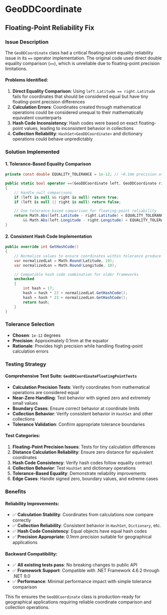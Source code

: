 # GeoDDCoordinate

## Floating-Point Reliability Fix

### Issue Description
The `GeoDDCoordinate` class had a critical floating-point equality reliability issue in its `==` operator implementation. The original code used direct double equality comparison (`==`), which is unreliable due to floating-point precision limitations.

#### Problems Identified:
1. **Direct Equality Comparison**: Using `left.Latitude == right.Latitude` fails for coordinates that should be considered equal but have tiny floating-point precision differences
2. **Calculation Errors**: Coordinates created through mathematical operations could be considered unequal to their mathematically equivalent counterparts
3. **Hash Code Inconsistency**: Hash codes were based on exact floating-point values, leading to inconsistent behavior in collections
4. **Collection Reliability**: `HashSet<GeoDDCoordinate>` and dictionary operations could behave unpredictably

### Solution Implemented

#### 1. Tolerance-Based Equality Comparison
```csharp
private const double EQUALITY_TOLERANCE = 1e-12; // ~0.1mm precision at equator

public static bool operator ==(GeoDDCoordinate left, GeoDDCoordinate right)
{
    // Handle null comparisons
    if (left is null && right is null) return true;
    if (left is null || right is null) return false;

    // Use tolerance-based comparison for floating-point reliability
    return Math.Abs(left.Latitude - right.Latitude) < EQUALITY_TOLERANCE
        && Math.Abs(left.Longitude - right.Longitude) < EQUALITY_TOLERANCE;
}
```

#### 2. Consistent Hash Code Implementation
```csharp
public override int GetHashCode()
{
    // Normalize values to ensure coordinates within tolerance produce same hash code
    var normalizedLat = Math.Round(Latitude, 10);
    var normalizedLon = Math.Round(Longitude, 10);

    // Compatible hash code combination for older frameworks
    unchecked
    {
        int hash = 17;
        hash = hash * 23 + normalizedLat.GetHashCode();
        hash = hash * 23 + normalizedLon.GetHashCode();
        return hash;
    }
}
```

### Tolerance Selection
- **Chosen**: `1e-12` degrees
- **Precision**: Approximately 0.1mm at the equator
- **Rationale**: Provides high precision while handling floating-point calculation errors

### Testing Strategy

#### Comprehensive Test Suite: `GeoDDCoordinateFloatingPointTests`
- **Calculation Precision Tests**: Verify coordinates from mathematical operations are considered equal
- **Near-Zero Handling**: Test behavior with signed zero and extremely small values
- **Boundary Cases**: Ensure correct behavior at coordinate limits
- **Collection Behavior**: Verify consistent behavior in `HashSet` and other collections
- **Tolerance Validation**: Confirm appropriate tolerance boundaries

#### Test Categories:
1. **Floating-Point Precision Issues**: Tests for tiny calculation differences
2. **Distance Calculation Reliability**: Ensure zero distance for equivalent coordinates
3. **Hash Code Consistency**: Verify hash codes follow equality contract
4. **Collection Behavior**: Test `HashSet` and dictionary operations
5. **Tolerance-Based Equality**: Demonstrate reliability improvements
6. **Edge Cases**: Handle signed zero, boundary values, and extreme cases

### Benefits

#### Reliability Improvements:
- ✅ **Calculation Stability**: Coordinates from calculations now compare correctly
- ✅ **Collection Reliability**: Consistent behavior in `HashSet`, `Dictionary`, etc.
- ✅ **Hash Code Consistency**: Equal objects have equal hash codes
- ✅ **Precision Appropriate**: 0.1mm precision suitable for geographical applications

#### Backward Compatibility:
- ✅ **All existing tests pass**: No breaking changes to public API
- ✅ **Framework Support**: Compatible with .NET Framework 4.6.2 through .NET 9.0
- ✅ **Performance**: Minimal performance impact with simple tolerance comparison

This fix ensures the `GeoDDCoordinate` class is production-ready for geographical applications requiring reliable coordinate comparison and collection operations.
